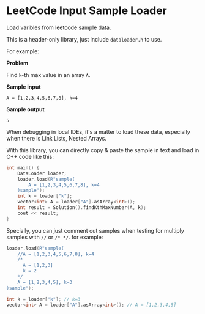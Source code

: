 # LeetCode Input Sample Loader

Load varibles from leetcode sample data.

This is a header-only library, just include `dataloader.h` to use.

For example: 

**Problem**

Find `k`-th max value in an array `A`.

**Sample input**
```
A = [1,2,3,4,5,6,7,8], k=4
```

**Sample output**
```
5
```

When debugging in local IDEs, it's a matter to load these data, especially when there
is Link Lists, Nested Arrays. 

With this library, you can directly copy & paste the sample in text and load in C++ code like this:
```c++
int main() {
    DataLoader loader;
    loader.load(R"sample(
        A = [1,2,3,4,5,6,7,8], k=4
    )sample");
    int k = loader["k"];
    vector<int> A = loader["A"].asArray<int>();
    int result = Solution().findKthMaxNumber(A, k);
    cout << result;
}
```

Specially, you can just comment out samples when testing for multiply samples with `//` or `/* */`.
for example:
```c++
loader.load(R"sample(
    //A = [1,2,3,4,5,6,7,8], k=4
    /*
      A = [1,2,3]
      k = 2
    */
    A = [1,2,3,4,5], k=3
)sample");

int k = loader["k"]; // k=3
vector<int> A = loader["A"].asArray<int>(); // A = [1,2,3,4,5]
```

